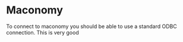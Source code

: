 # Maconomy

To connect to maconomy you should be able to use a standard ODBC connection. This is very good
